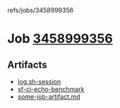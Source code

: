 refs/jobs/3458999356

# Job [3458999356](https://github.com/rokmoln/support-firecloud/runs/3458999356?check_suite_focus=true)

## Artifacts

* [log.sh-session](log.sh-session)
* [sf-ci-echo-benchmark](sf-ci-echo-benchmark)
* [some-job-artifact.md](some-job-artifact.md)

